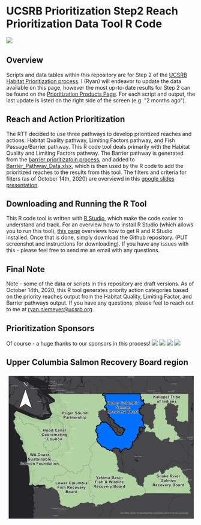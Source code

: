 # UCSRB Prioritization Step2 Reach Prioritization Data Tool R Code

<img src="https://storage.googleapis.com/ff-storage-p01/festivals/logos/000/051/750/large/logo.jpg?1575572027" width="200">

## Overview
Scripts and data tables within this repository are for Step 2 of the [UCSRB Habitat Prioritization process](https://www.ucsrb.org/prioritization/). I (Ryan) will endeavor to update the data available on this page, however the most up-to-date results for Step 2 can be found on the [Prioritization Products Page](https://www.ucsrb.org/prioritization-products/). For each script and output, the last update is listed on the right side of the screen (e.g. "2 months ago").

## Reach and Action Prioritization
The RTT decided to use three pathways to develop prioritized reaches and actions: Habitat Quality pathway, Limiting Factors pathway, and Fish Passage/Barrier pathway.  This R code tool deals primarily with the Habitat Quality and Limiting Factors pathway. The Barrier pathway is generated from the [barrier prioritizatoin process](https://www.ucsrb.org/fish-passage/), and added to [Barrier_Pathway_Data.xlsx](https://github.com/Upper-Columbia-Salmon-Recovery-Board/Prioritization_Step2_Data_R_Project/blob/main/Data/Barriers_Pathway_Data.xlsx), which is then used by the R code to add the prioritized reaches to the results from this tool. The filters and criteria for filters (as of October 14th, 2020) are overviewd in this [google slides presentation](https://docs.google.com/presentation/d/1dEJ-A_LlW1HkxfIjOfLmjRxS1DRR_nWGOsBlZj5khss/edit?usp=sharing). 

## Downloading and Running the R Tool
This R code tool is written with [R Studio](https://rstudio.com/products/rstudio/), which make the code easier to understand and track. For an overview how to install R Studio (which allows you to run this tool), [this page](https://www.r-bloggers.com/2020/08/tutorial-getting-started-with-r-and-rstudio/) overviews how to get R and R Studio installed. Once that is done, simply download the Github repository.  (PUT screenshot and instructions for downloading). If you have any issues with this - please feel free to send me an email with any questions.

## Final Note
Note - some of the data or scripts in this repository are draft versions. 
As of October 14th, 2020, this R tool generates priority action categories based on the priority reaches output from the Habitat Quality, Limiting Factor, and Barrier pathways output. 
If you have any questions, please feel to reach out to me at ryan.niemeyer@ucsrb.org.

## Prioritization Sponsors
Of course - a huge thanks to our sponsors in this process!
<img src="https://www.ucsrb.org/wp-content/uploads/2020/05/GSRO-300x98.jpg" width="300">
<img src="https://www.ucsrb.org/wp-content/uploads/2020/05/BEF-300x121.jpg" width="250">
<img src="https://www.ucsrb.org/wp-content/uploads/2020/05/BPA-300x194.jpg" width="250">
<img src="https://www.ucsrb.org/wp-content/uploads/2020/05/yakama_logo_color_PLATINUM-300x187.png" width="200">


## Upper Columbia Salmon Recovery Board region
<img src="https://github.com/Upper-Columbia-Salmon-Recovery-Board/R_Scripts_Environmental_Conditions/blob/master/RCO_Map_v3.jpg" width="600">

